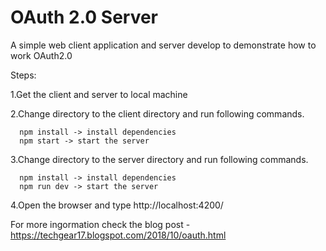 # OAuth 2.0 Server

A simple web client application and server develop to demonstrate how to work OAuth2.0

Steps:

1.Get the client and server to local machine

2.Change directory to the client directory and run following commands.

      npm install -> install dependencies
      npm start -> start the server

3.Change directory to the server directory and run following commands.

      npm install -> install dependencies
      npm run dev -> start the server

4.Open the browser and type http://localhost:4200/

For more ingormation check the blog post - https://techgear17.blogspot.com/2018/10/oauth.html

